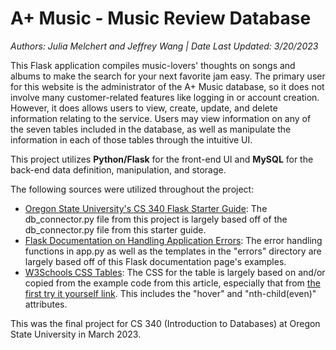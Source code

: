 # A+ Music - Music Review Database
*Authors: Julia Melchert and Jeffrey Wang | Date Last Updated: 3/20/2023*

This Flask application compiles music-lovers' thoughts on songs and albums to make the search for your next favorite jam easy. The primary user for this website is the administrator of the A+ Music database, so it does not involve many customer-related features like logging in or account creation. However, it does allows users to view, create, update, and delete information relating to the service. Users may view information on any of the seven tables included in the database, as well as manipulate the information in each of those tables through the intuitive UI.

This project utilizes **Python/Flask** for the front-end UI and **MySQL** for the back-end data definition, manipulation, and storage.

The following sources were utilized throughout the project:
* [Oregon State University's CS 340 Flask Starter Guide](https://github.com/osu-cs340-ecampus/flask-starter-app): The db_connector.py file from this project is largely based off of the db_connector.py file from this starter guide.
* [Flask Documentation on Handling Application Errors](https://flask.palletsprojects.com/en/2.2.x/errorhandling/): The error handling functions in app.py as well as the templates in the "errors" directory are largely based off of this Flask documentation page's examples.
* [W3Schools CSS Tables](https://www.w3schools.com/css/css_table.asp): The CSS for the table is largely based on and/or copied from the example code from this article, especially that from [the first try it yourself link](https://www.w3schools.com/css/tryit.asp?filename=trycss_table_fancy). This includes the "hover" and "nth-child(even)" attributes.

This was the final project for CS 340 (Introduction to Databases) at Oregon State University in March 2023.